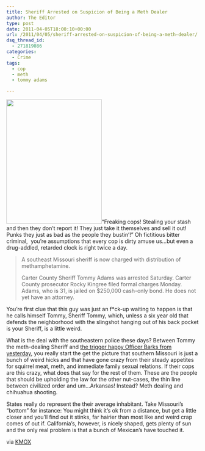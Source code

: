 ```yaml
---
title: Sheriff Arrested on Suspicion of Being a Meth Dealer
author: The Editor
type: post
date: 2011-04-05T18:00:10+00:00
url: /2011/04/05/sheriff-arrested-on-suspicion-of-being-a-meth-dealer/
dsq_thread_id:
  - 271819086
categories:
  - Crime
tags:
  - cop
  - meth
  - tommy adams

---
```

[<img class="alignright size-full wp-image-9549" title="Sheriff_Tommy_Adams" src="http://media.punchingkitty.com/wordpress/2011/04/Sheriff_Tommy_Adams.png" alt="" width="250" height="326" />][1]&#8220;Freaking cops! Stealing your stash and then they don&#8217;t report it! They just take it themselves and sell it out! Punks they just as bad as the people they bustin&#8217;!&#8221; Oh fictitious bitter criminal,  you&#8217;re assumptions that every cop is dirty amuse us&#8230;but even a drug-addled, retarded clock is right twice a day.

> A southeast Missouri sheriff is now charged with distribution of methamphetamine.
> 
> Carter County Sheriff Tommy Adams was arrested Saturday. Carter County prosecutor Rocky Kingree filed formal charges Monday. Adams, who is 31, is jailed on $250,000 cash-only bond. He does not yet have an attorney.

You&#8217;re first clue that this guy was just an f*ck-up waiting to happen is that he calls himself Tommy, Sheriff Tommy, which, unless a six year old that defends the neighborhood with the slingshot hanging out of his back pocket is your Sheriff, is a little weird.

What is the deal with the southeastern police these days? Between Tommy the meth-dealing Sheriff and <a href="http://punchingkitty.com/2011/04/04/southeast-missouri-sheriff-deputy-shoots-dangerous-chihuahua/" target="_blank">the trigger happy Officer Barks from yesterday</a>, you really start the get the picture that southern Missouri is just a bunch of weird hicks and that have gone crazy from their steady appetites for squirrel meat, meth, and immediate family sexual relations. If their cops are this crazy, what does that say for the rest of them. These are the people that should be upholding the law for the other nut-cases, the thin line between civilized order and um&#8230;Arkansas! Instead? Meth dealing and chihuahua shooting.

States really do represent the their average inhabitant. Take Missouri&#8217;s &#8220;bottom&#8221; for instance: You might think it&#8217;s ok from a distance, but get a little closer and you&#8217;ll find out it stinks, far hairier than most like and weird crap comes of out if. California&#8217;s, however, is nicely shaped, gets plenty of sun and the only real problem is that a bunch of Mexican&#8217;s have touched it.

via <a href="http://stlouis.cbslocal.com/2011/04/04/missouri-sheriff-accused-of-distributing-meth/" target="_blank">KMOX</a>

 [1]: http://media.punchingkitty.com/wordpress/2011/04/Sheriff_Tommy_Adams.png